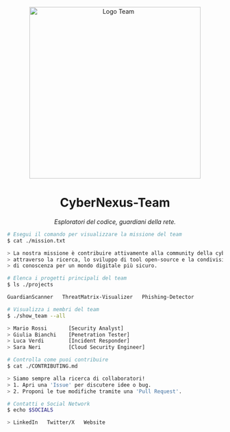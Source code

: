 <!-- 
=============================================================================================================================
 BENVENUTO/A NELLA VERSIONE "BASH STYLE" - VERSIONE CORRETTA
=============================================================================================================================
 L'istruzione `bash` dopo ``` è fondamentale per attivare i colori. Assicurati che sia scritta correttamente.
=============================================================================================================================== 
-->

<!-- Sostituisci l'URL con il link alla tua immagine logo/banner che hai già caricato -->
<p align="center">
  <img src="URL_DEL_TUO_LOGO_O_BANNER" alt="Logo Team" width="400"/>
</p>
<h1 align="center">CyberNexus-Team</h1>
<p align="center">
  <em>Esploratori del codice, guardiani della rete.</em>
</p>

<!-- =============================================================================== -->
<!-- ATTENZIONE: La riga qui sotto è quella che attiva la magia dei colori.         -->
<!-- Deve essere ESATTAMENTE ```bash                                                 -->
<!-- =============================================================================== -->
```bash
# Esegui il comando per visualizzare la missione del team
$ cat ./mission.txt

> La nostra missione è contribuire attivamente alla community della cybersecurity
> attraverso la ricerca, lo sviluppo di tool open-source e la condivisione
> di conoscenza per un mondo digitale più sicuro.

# Elenca i progetti principali del team
$ ls ./projects

GuardianScanner   ThreatMatrix-Visualizer   Phishing-Detector

# Visualizza i membri del team
$ ./show_team --all

> Mario Rossi       [Security Analyst]
> Giulia Bianchi    [Penetration Tester]
> Luca Verdi        [Incident Responder]
> Sara Neri         [Cloud Security Engineer]

# Controlla come puoi contribuire
$ cat ./CONTRIBUTING.md

> Siamo sempre alla ricerca di collaboratori!
> 1. Apri una 'Issue' per discutere idee o bug.
> 2. Proponi le tue modifiche tramite una 'Pull Request'.

# Contatti e Social Network
$ echo $SOCIALS

> LinkedIn   Twitter/X   Website
